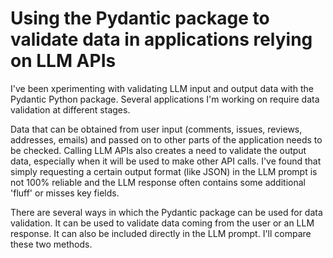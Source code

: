 # Using the Pydantic package to validate data in applications relying on LLM APIs

I've been xperimenting with validating LLM input and output data with the Pydantic Python package. Several applications I'm working on require data validation at different stages. 

Data that can be obtained from user input (comments, issues, reviews, addresses, emails) and passed on to other parts of the application needs to be checked. Calling LLM APIs also creates a need to validate the output data, especially when it will be used to make other API calls. I've found that simply requesting a certain output format (like JSON) in the LLM prompt is not 100% reliable and the LLM response often contains some additional 'fluff' or misses key fields.  

There are several ways in which the Pydantic package can be used for data validation. It can be used to validate data coming from the user or an LLM response. It can also be included directly in the LLM prompt. I'll compare these two methods.


